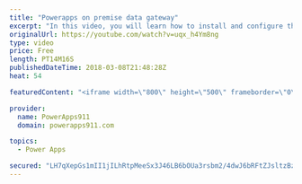 ```yaml
---
title: "Powerapps on premise data gateway"
excerpt: "In this video, you will learn how to install and configure the PowerApps on premise data gateway. This will allow you to connect to your on prem SharePoint, SQL, and other data sources from PowerApps out in the cloud.   PowerApps Gateway Docs https://docs.microsoft.com/en-us/powerapps/gateway-reference"
originalUrl: https://youtube.com/watch?v=uqx_h4Ym8ng
type: video
price: Free
length: PT14M16S
publishedDateTime: 2018-03-08T21:48:28Z
heat: 54

featuredContent: "<iframe width=\"800\" height=\"500\" frameborder=\"0\" src=\"https://www.youtube.com/embed/uqx_h4Ym8ng\" allow=\"accelerometer; autoplay; encrypted-media; gyroscope; picture-in-picture\" allowfullscreen></iframe>"

provider:
  name: PowerApps911
  domain: powerapps911.com

topics:
  - Power Apps

secured: "LH7qXepGs1mII1jILhRtpMeeSx3J46LB6bOUa3rsbm2/4dwJ6bRFtZJsltzBzo6KI+SlFVxL58cNTLAnWFrkJhaAq5MHvNNiPKY0MU9EblZd91LGlIPKakKkG1BIuQoHmjWTaqENmT05C4IRn21kEaTVWERXSMIzZS53OwR1RLCoTuPoIxDz77pzGkni9X0lNCOF/mlv2OYza0AJD9z5oZVLTbGP1FSp0jwBbK1dsKChU6w1WD3rmgId7r8nxI4ZfCnQhBI1lEonHlIuqUSF0xXlCrkZNr+QZdo4EBa2e9NgQ5tH3+AKDKSuF16WXTry8DIoJHaZOBfMLVAgtD3FhRf7FmzH2sApLn71ngKkvQ8qBPj0iKMTrFJp7DM9isuxanvMzpL5kdwboaTWcbmYYQ==;Zbywl3nNvaBM7S1IBUY80A=="
---
```


